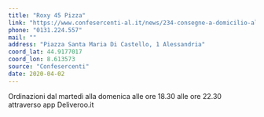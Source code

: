 ```yaml
---
title: "Roxy 45 Pizza"
link: "https://www.confesercenti-al.it/news/234-consegne-a-domicilio-alessandria-lista-aggiornata-al-26-marzo.html"
phone: "0131.224.557"
mail: ""
address: "Piazza Santa Maria Di Castello, 1 Alessandria"
coord_lat: 44.9177017
coord_lon: 8.613573
source: "Confesercenti"
date: 2020-04-02
---
```


Ordinazioni dal martedì alla domenica alle ore 18.30 alle ore 22.30 attraverso app Deliveroo.it
